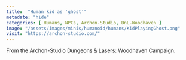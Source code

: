 ```yaml
---
title:  "Human kid as 'ghost'"
metadate: "hide"
categories: [ Humans, NPCs, Archon-Studio, DnL-Woodhaven ]
image: "/assets/images/minis/humanoid/humans/KidPlayingGhost.png"
visit: "https://archon-studio.com/"
---
```

From the Archon-Studio Dungeons & Lasers: Woodhaven Campaign.